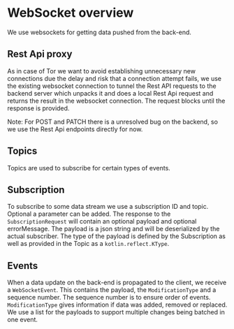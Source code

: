 # WebSocket overview

We use websockets for getting data pushed from the back-end.

## Rest Api proxy

As in case of Tor we want to avoid establishing unnecessary new connections due the delay and risk that a connection attempt fails, we
use the existing websocket connection to tunnel the Rest API requests to the backend server which unpacks it and does a local Rest Api
request and returns the result in the websocket connection.
The request blocks until the response is provided.

Note: For POST and PATCH there is a unresolved bug on the backend, so we use the Rest Api endpoints directly for now.

## Topics

Topics are used to subscribe for certain types of events.

## Subscription

To subscribe to some data stream we use a subscription ID and topic. Optional a parameter can be added.
The response to the `SubscriptionRequest` will contain an optional payload and optional errorMessage.
The payload is a json string and will be deserialized by the actual subscriber.
The type of the payload is defined by the Subscription as well as provided in the Topic as a `kotlin.reflect.KType`.

## Events

When a data update on the back-end is propagated to the client, we receive a `WebSocketEvent`.
This contains the payload, the `ModificationType` and a sequence number. The sequence number is to ensure order of events.
`ModificationType` gives information if data was added, removed or replaced.
We use a list for the payloads to support multiple changes being batched in one event.






